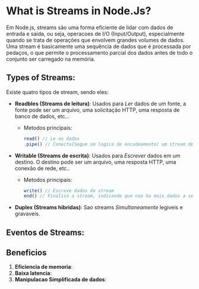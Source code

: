 # What is Streams in Node.Js?

Em Node.js, streams são uma forma eficiente de lidar com dados de entrada e saída, ou seja, operacoes de I/O (Input/Output), especialmente quando se trata de operações que envolvem grandes volumes de dados. Uma stream é basicamente uma sequência de dados que é processada por pedaços, o que permite o processamento parcial dos dados antes de todo o conjunto ser carregado na memória.

## Types of Streams:

Existe quatro tipos de stream, sendo eles:

- **Readbles (Streams de leitura)**: Usados para *Ler* dados de um fonte, a fonte pode ser um arquivo, uma solicitação HTTP, uma resposta de banco de dados, etc...

	- Metodos principais:
		```javascript
		read() // Le os dados
		.pipe() // Conecta(Segue um logica de encadeamento) um stream de leitura a um stream de escrita ou de transformacao
		```

- **Writable (Streams de escrita)**: Usados para *Escrever* dados em um destino. O destino pode ser um arquivo, uma resposta HTTP, uma conexão de rede, etc..

	- Metodos principais:

		```javascript
		write() // Escreve dados da stream
		end() // Finaliza a stream, indicando que nao ha mais dados a seram escritos
		```

- **Duplex (Streams hibridas)**: Sao streams *Simultaneamente* legiveis e gravaveis.



## Eventos de Streams:


## Beneficios

1. **Eficiencia de memoria**:
2. **Baixa latencia**:
3. **Manipulacao Simplificada de dados**:
